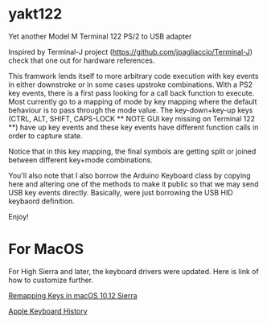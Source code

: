 # yakt122
Yet another Model M Terminal 122 PS/2 to USB adapter

Inspired by Terminal-J project (https://github.com/jpagliaccio/Terminal-J) check that one out for hardware references.

This framwork lends itself to more arbitrary code execution with key events in either downstroke or in some cases
upstroke combinations.  With a PS2 key events, there is a first pass looking for a call back function to execute.  Most currently
go to a mapping of mode by key mapping where the default behaviour is to pass through the mode value.  The key-down+key-up keys
(CTRL, ALT, SHIFT, CAPS-LOCK ** NOTE GUI key missing on Terminal 122 **) have up key events and these key events have different
function calls in order to capture state.

Notice that in this key mapping, the final symbols are getting split or joined between different key+mode combinations.

You'll also note that I also borrow the Arduino Keyboard class by copying here and altering one of the methods to make it public so that we may send USB key events directly.  Basically, were just borrowing the USB HID keybaord definition.

Enjoy!

# For MacOS

For High Sierra and later, the keyboard drivers were updated.  Here is link of how to customize further.  

[Remapping Keys in macOS 10.12 Sierra](https://developer.apple.com/library/archive/technotes/tn2450/_index.html)

[Apple Keyboard History](https://en.wikipedia.org/wiki/Apple_Keyboard)
